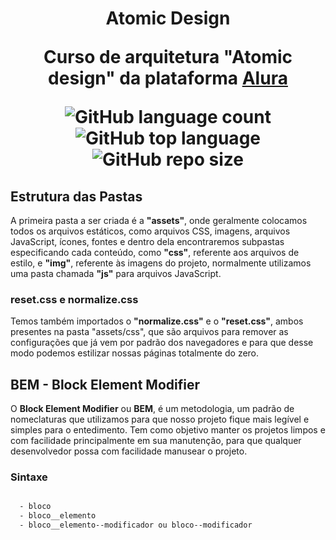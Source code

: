<h1 align="center"> Atomic Design
  
Curso de arquitetura "Atomic design" da plataforma [Alura](https://rocketseat.com.br/)
  
![GitHub language count](https://img.shields.io/github/languages/count/guuhschmaltz/css-atomic-design) 
![GitHub top language](https://img.shields.io/github/languages/top/guuhschmaltz/css-atomic-design?style=plastic) 
![GitHub repo size](https://img.shields.io/github/repo-size/guuhschmaltz/css-atomic-design) 

</h1>


## Estrutura das Pastas

A primeira pasta a ser criada é a **"assets"**, onde geralmente colocamos todos os arquivos estáticos, como arquivos CSS, imagens, arquivos JavaScript, ícones, fontes e dentro dela encontraremos subpastas especificando cada conteúdo, como **"css"**, referente aos arquivos de estilo, e **"img"**, referente às imagens do projeto, normalmente utilizamos uma pasta chamada **"js"** para arquivos JavaScript.

### reset.css e normalize.css

Temos também importados o **"normalize.css"** e o **"reset.css"**, ambos presentes na pasta "assets/css", que são arquivos para remover as configurações que já vem por padrão dos navegadores e para que desse modo podemos estilizar nossas páginas totalmente do zero.

## BEM - Block Element Modifier

O **Block Element Modifier** ou **BEM**, é um metodologia, um padrão de nomeclaturas que utilizamos para que nosso projeto fique mais legível e simples para o entedimento. Tem como objetivo manter os projetos limpos e com facilidade principalmente em sua manutenção, para que qualquer desenvolvedor possa com facilidade manusear o projeto.

### Sintaxe

```sh

  - bloco
  - bloco__elemento
  - bloco__elemento--modificador ou bloco--modificador
  
  ```
